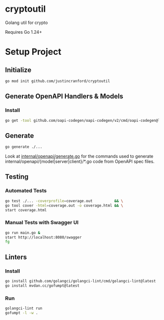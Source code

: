 # cryptoutil
Golang util for crypto

Requires Go 1.24+

# Setup Project

## Initialize
```sh
go mod init github.com/justincranford/cryptoutil
```

## Generate OpenAPI Handlers & Models

### Install

```sh
go get -tool github.com/oapi-codegen/oapi-codegen/v2/cmd/oapi-codegen@latest
```

## Generate
```sh
go generate ./...
```

Look at [internal/openapi/generate.go](https://github.com/justincranford/cryptoutil/blob/main/internal/openapi/generate.go) for the commands used to generate internal/openapi/{model|server|client}/*.go code from OpenAPI spec files.

## Testing

### Automated Tests
```sh
go test ./... -coverprofile=coverage.out          && \
go tool cover -html=coverage.out -o coverage.html && \
start coverage.html
```

### Manual Tests with Swagger UI
```sh
go run main.go &
start http://localhost:8080/swagger
fg
```

## Linters

### Install

```sh
go install github.com/golangci/golangci-lint/cmd/golangci-lint@latest
go install mvdan.cc/gofumpt@latest
```

### Run

```sh
golangci-lint run
gofumpt -l -w .
```

